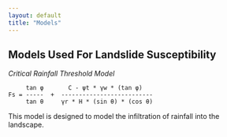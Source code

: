 ```yaml
---
layout: default
title: "Models"
---
```


## Models Used For Landslide Susceptibility

*Critical Rainfall Threshold Model*
```
     tan φ       C - ψt * γw * (tan φ)
Fs = -----  +  --------------------------
     tan θ     γr * H * (sin θ) * (cos θ)
```
This model is designed to model the infiltration of rainfall into the landscape. 

